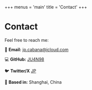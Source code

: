 +++
menus = 'main'
title = 'Contact' 
+++

# Contact

Feel free to reach me:

📧 **Email:** jp.cabana@icloud.com

💻 **GitHub:** [JU4N98](https://github.com/JU4N98)

🐦 **Twitter/X** [JP](https://x.com/_juancabana)
 
📍 **Based in:** Shanghai, China
